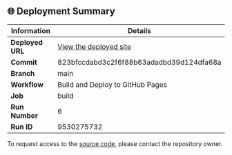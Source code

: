 ## 🌐 Deployment Summary

| Information | Details |
|-------------|---------|
| **Deployed URL** | [View the deployed site](https://First-Matter.github.io/public-demo) |
| **Commit** | 823bfccdabd3c2f6f88b63adadbd39d124dfa68a |
| **Branch** | main |
| **Workflow** | Build and Deploy to GitHub Pages |
| **Job** | build |
| **Run Number** | 6 |
| **Run ID** | 9530275732 |

To request access to the [source code](https://github.com/First-Matter/flappy-jam-2024), please contact the repository owner.
